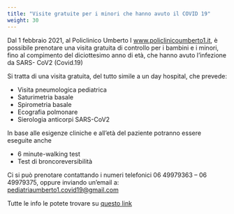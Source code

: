 ```yaml
---
title: "Visite gratuite per i minori che hanno avuto il COVID 19"
weight: 30
---
```


Dal 1 febbraio 2021, al Policlinico Umberto I www.policlinicoumberto1.it, è possibile prenotare una visita gratuita di controllo per i bambini e i minori, fino al compimento del diciottesimo anno di età, che hanno avuto lʼinfezione da SARS- CoV2 (Covid.19)

Si tratta di una visita gratuita, del tutto simile a un day hospital, che prevede:
- Visita pneumologica pediatrica
- Saturimetria basale
- Spirometria basale
- Ecografia polmonare
- Sierologia anticorpi SARS-CoV2

In base alle esigenze cliniche e allʼetà del paziente potranno essere eseguite anche
- 6 minute-walking test
- Test di broncoreversibilità

Ci si può prenotare contattando i numeri telefonici 06 49979363 – 06 49979375, oppure inviando unʼemail a: pediatriaumberto1.covid19@gmail.com

Tutte le info le potete trovare su [questo link](https://www.policlinicoumberto1.it/visite-gratuite-per-i-minori-che-hanno-avuto-il-covid-19-attivo-allumberto-i-lambulatorio-per-il-follow-up/)
